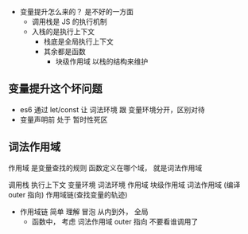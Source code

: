 - 变量提升怎么来的？   是不好的一方面
  - 调用栈是 JS 的执行机制
  - 入栈的是执行上下文
    - 栈底是全局执行上下文
    - 其余都是函数
      - 块级作用域 以栈的结构来维护

## 变量提升这个坏问题
- es6 通过 let/const 让 词法环境 跟 变量环境分开，区别对待
- 变量声明前 处于 暂时性死区


## 词法作用域
  作用域  是变量查找的规则
   函数定义在哪个域，   就是词法作用域 

调用栈 执行上下文  变量环境 词法环境 作用域 块级作用域 词法作用域 (编译 outer 指向) 作用域链(查找变量的轨迹)

- 作用域链 简单 理解 冒泡 从内到外， 全局
  - 函数中， 考虑 词法作用域 outer 指向 不要看谁调用了